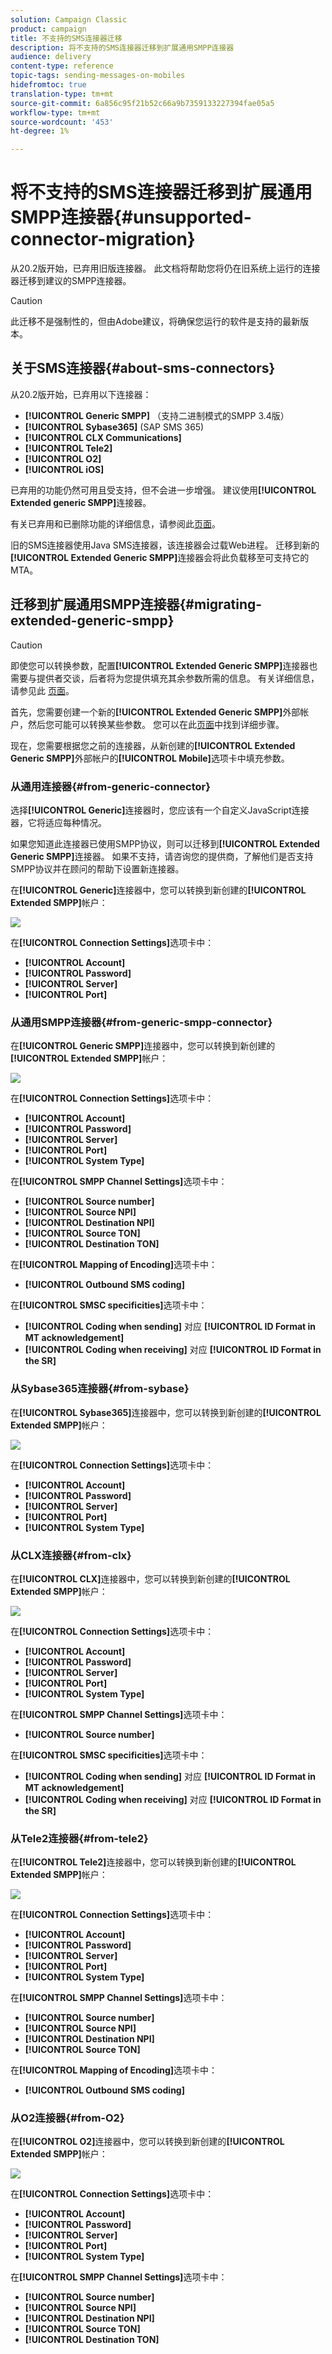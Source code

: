 ```yaml
---
solution: Campaign Classic
product: campaign
title: 不支持的SMS连接器迁移
description: 将不支持的SMS连接器迁移到扩展通用SMPP连接器
audience: delivery
content-type: reference
topic-tags: sending-messages-on-mobiles
hidefromtoc: true
translation-type: tm+mt
source-git-commit: 6a856c95f21b52c66a9b7359133227394fae05a5
workflow-type: tm+mt
source-wordcount: '453'
ht-degree: 1%

---
```



# 将不支持的SMS连接器迁移到扩展通用SMPP连接器{#unsupported-connector-migration}

从20.2版开始，已弃用旧版连接器。 此文档将帮助您将仍在旧系统上运行的连接器迁移到建议的SMPP连接器。

>[!CAUTION]
>
>此迁移不是强制性的，但由Adobe建议，将确保您运行的软件是支持的最新版本。

## 关于SMS连接器{#about-sms-connectors}

从20.2版开始，已弃用以下连接器：

* **[!UICONTROL Generic SMPP]** （支持二进制模式的SMPP 3.4版）
* **[!UICONTROL Sybase365]** (SAP SMS 365)
* **[!UICONTROL CLX Communications]**
* **[!UICONTROL Tele2]**
* **[!UICONTROL O2]**
* **[!UICONTROL iOS]**

已弃用的功能仍然可用且受支持，但不会进一步增强。 建议使用&#x200B;**[!UICONTROL Extended generic SMPP]**&#x200B;连接器。

有关已弃用和已删除功能的详细信息，请参阅此[页面](../../rn/using/deprecated-features.md)。

旧的SMS连接器使用Java SMS连接器，该连接器会过载Web进程。 迁移到新的&#x200B;**[!UICONTROL Extended Generic SMPP]**&#x200B;连接器会将此负载移至可支持它的MTA。

## 迁移到扩展通用SMPP连接器{#migrating-extended-generic-smpp}

>[!CAUTION]
>
>即使您可以转换参数，配置&#x200B;**[!UICONTROL Extended Generic SMPP]**&#x200B;连接器也需要与提供者交谈，后者将为您提供填充其余参数所需的信息。 有关详细信息，请参见此 [ 页面](../../delivery/using/sms-protocol.md)。

首先，您需要创建一个新的&#x200B;**[!UICONTROL Extended Generic SMPP]**&#x200B;外部帐户，然后您可能可以转换某些参数。 您可以在此[页面](../../delivery/using/sms-set-up.md#creating-an-smpp-external-account)中找到详细步骤。

现在，您需要根据您之前的连接器，从新创建的&#x200B;**[!UICONTROL Extended Generic SMPP]**&#x200B;外部帐户的&#x200B;**[!UICONTROL Mobile]**&#x200B;选项卡中填充参数。

### 从通用连接器{#from-generic-connector}

选择&#x200B;**[!UICONTROL Generic]**&#x200B;连接器时，您应该有一个自定义JavaScript连接器，它将适应每种情况。

如果您知道此连接器已使用SMPP协议，则可以迁移到&#x200B;**[!UICONTROL Extended Generic SMPP]**&#x200B;连接器。 如果不支持，请咨询您的提供商，了解他们是否支持SMPP协议并在顾问的帮助下设置新连接器。

在&#x200B;**[!UICONTROL Generic]**&#x200B;连接器中，您可以转换到新创建的&#x200B;**[!UICONTROL Extended SMPP]**&#x200B;帐户：

![](assets/smpp_generic.png)

在&#x200B;**[!UICONTROL Connection Settings]**&#x200B;选项卡中：

* **[!UICONTROL Account]**
* **[!UICONTROL Password]**
* **[!UICONTROL Server]**
* **[!UICONTROL Port]**

### 从通用SMPP连接器{#from-generic-smpp-connector}

在&#x200B;**[!UICONTROL Generic SMPP]**&#x200B;连接器中，您可以转换到新创建的&#x200B;**[!UICONTROL Extended SMPP]**&#x200B;帐户：

![](assets/smpp_generic_2.png)

在&#x200B;**[!UICONTROL Connection Settings]**&#x200B;选项卡中：

* **[!UICONTROL Account]**
* **[!UICONTROL Password]**
* **[!UICONTROL Server]**
* **[!UICONTROL Port]**
* **[!UICONTROL System Type]**

在&#x200B;**[!UICONTROL SMPP Channel Settings]**&#x200B;选项卡中：

* **[!UICONTROL Source number]**
* **[!UICONTROL Source NPI]**
* **[!UICONTROL Destination NPI]**
* **[!UICONTROL Source TON]**
* **[!UICONTROL Destination TON]**

在&#x200B;**[!UICONTROL Mapping of Encoding]**&#x200B;选项卡中：

* **[!UICONTROL Outbound SMS coding]**

在&#x200B;**[!UICONTROL SMSC specificities]**&#x200B;选项卡中：

* **[!UICONTROL Coding when sending]** 对应  **[!UICONTROL ID Format in MT acknowledgement]**
* **[!UICONTROL Coding when receiving]** 对应  **[!UICONTROL ID Format in the SR]**

### 从Sybase365连接器{#from-sybase}

在&#x200B;**[!UICONTROL Sybase365]**&#x200B;连接器中，您可以转换到新创建的&#x200B;**[!UICONTROL Extended SMPP]**&#x200B;帐户：

![](assets/smpp_3.png)

在&#x200B;**[!UICONTROL Connection Settings]**&#x200B;选项卡中：

* **[!UICONTROL Account]**
* **[!UICONTROL Password]**
* **[!UICONTROL Server]**
* **[!UICONTROL Port]**
* **[!UICONTROL System Type]**

### 从CLX连接器{#from-clx}

在&#x200B;**[!UICONTROL CLX]**&#x200B;连接器中，您可以转换到新创建的&#x200B;**[!UICONTROL Extended SMPP]**&#x200B;帐户：

![](assets/smpp_4.png)

在&#x200B;**[!UICONTROL Connection Settings]**&#x200B;选项卡中：

* **[!UICONTROL Account]**
* **[!UICONTROL Password]**
* **[!UICONTROL Server]**
* **[!UICONTROL Port]**
* **[!UICONTROL System Type]**

在&#x200B;**[!UICONTROL SMPP Channel Settings]**&#x200B;选项卡中：

* **[!UICONTROL Source number]**

在&#x200B;**[!UICONTROL SMSC specificities]**&#x200B;选项卡中：

* **[!UICONTROL Coding when sending]** 对应  **[!UICONTROL ID Format in MT acknowledgement]**
* **[!UICONTROL Coding when receiving]** 对应  **[!UICONTROL ID Format in the SR]**

### 从Tele2连接器{#from-tele2}

在&#x200B;**[!UICONTROL Tele2]**&#x200B;连接器中，您可以转换到新创建的&#x200B;**[!UICONTROL Extended SMPP]**&#x200B;帐户：

![](assets/smpp_6.png)

在&#x200B;**[!UICONTROL Connection Settings]**&#x200B;选项卡中：

* **[!UICONTROL Account]**
* **[!UICONTROL Password]**
* **[!UICONTROL Server]**
* **[!UICONTROL Port]**
* **[!UICONTROL System Type]**

在&#x200B;**[!UICONTROL SMPP Channel Settings]**&#x200B;选项卡中：

* **[!UICONTROL Source number]**
* **[!UICONTROL Source NPI]**
* **[!UICONTROL Destination NPI]**
* **[!UICONTROL Source TON]**

在&#x200B;**[!UICONTROL Mapping of Encoding]**&#x200B;选项卡中：

* **[!UICONTROL Outbound SMS coding]**

### 从O2连接器{#from-O2}

在&#x200B;**[!UICONTROL O2]**&#x200B;连接器中，您可以转换到新创建的&#x200B;**[!UICONTROL Extended SMPP]**&#x200B;帐户：

![](assets/smpp_5.png)

在&#x200B;**[!UICONTROL Connection Settings]**&#x200B;选项卡中：

* **[!UICONTROL Account]**
* **[!UICONTROL Password]**
* **[!UICONTROL Server]**
* **[!UICONTROL Port]**
* **[!UICONTROL System Type]**

在&#x200B;**[!UICONTROL SMPP Channel Settings]**&#x200B;选项卡中：

* **[!UICONTROL Source number]**
* **[!UICONTROL Source NPI]**
* **[!UICONTROL Destination NPI]**
* **[!UICONTROL Source TON]**
* **[!UICONTROL Destination TON]**